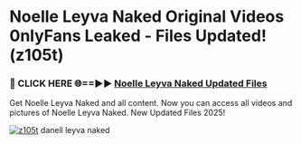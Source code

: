 # Noelle Leyva Naked Original Videos 0nlyFans Leaked - Files Updated! (z105t)

<h3>🔴 CLICK HERE 🌐==►► <a href="https://tinyurl.com/up5wt9bj" rel="nofollow">Noelle Leyva Naked Updated Files</a></h3>

Get Noelle Leyva Naked and all content. Now you can access all videos and pictures of Noelle Leyva Naked. New Updated Files 2025!

[![z105t](https://i.imgur.com/ABiUzMV.gif)](https://tinyurl.com/up5wt9bj)
danell leyva naked